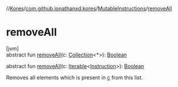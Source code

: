 //[Kores](../../../index.md)/[com.github.jonathanxd.kores](../index.md)/[MutableInstructions](index.md)/[removeAll](remove-all.md)

# removeAll

[jvm]\
abstract fun [removeAll](remove-all.md)(c: [Collection](https://kotlinlang.org/api/latest/jvm/stdlib/kotlin.collections/-collection/index.html)<*>): [Boolean](https://kotlinlang.org/api/latest/jvm/stdlib/kotlin/-boolean/index.html)

abstract fun [removeAll](remove-all.md)(c: [Iterable](https://kotlinlang.org/api/latest/jvm/stdlib/kotlin.collections/-iterable/index.html)<[Instruction](../-instruction/index.md)>): [Boolean](https://kotlinlang.org/api/latest/jvm/stdlib/kotlin/-boolean/index.html)

Removes all elements which is present in [c](remove-all.md) from this list.
